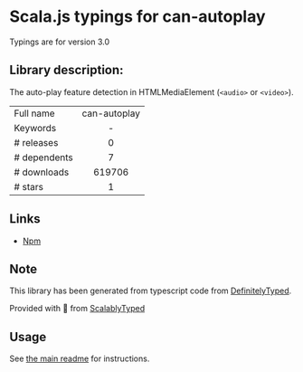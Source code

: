 
# Scala.js typings for can-autoplay

Typings are for version 3.0

## Library description:
The auto-play feature detection in HTMLMediaElement (`<audio>` or `<video>`).

|                    |                 |
| ------------------ | :-------------: |
| Full name          | can-autoplay |
| Keywords           | - |
| # releases         | 0 |
| # dependents       | 7 |
| # downloads        | 619706 |
| # stars            | 1 |

## Links
- [Npm](https://www.npmjs.com/package/can-autoplay)
    


## Note
This library has been generated from typescript code from [DefinitelyTyped](https://definitelytyped.org).

Provided with :purple_heart: from [ScalablyTyped](https://github.com/oyvindberg/ScalablyTyped)

## Usage
See [the main readme](../../readme.md) for instructions.


